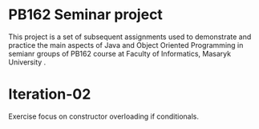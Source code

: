 PB162 Seminar project
=====================
This project is a set of subsequent assignments used to demonstrate and practice the main aspects of Java and Object Oriented Programming in semianr groups of PB162 course at Faculty of Informatics, Masaryk University .


Iteration-02
==========================
Exercise focus on constructor overloading if conditionals.
